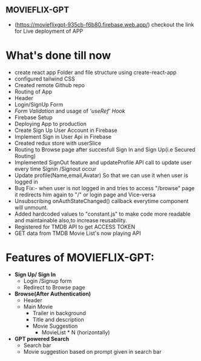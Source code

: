 ## MOVIEFLIX-GPT

- (https://movieflixgpt-935cb-f6b80.firebase.web.app/) checkout the link for Live deployment of APP

# What's done till now

- create react app Folder and file structure using create-react-app
- configured tailwind CSS
- Created remote Github repo
- Routing of App
- Header
- Login/SignUp Form
- _Form Validation_ and usage of _'useRef' Hook_
- Firebase Setup
- Deploying App to production
- Create Sign Up User Account in Firebase
- Implement Sign in User Api in Firebase
- Created redux store with userSlice
- Routing to Browse page after succesfull Sign In and Sign Up(i.e Secured Routing)
- Implemented SignOut feature and updateProfile API call to update user every time Signin /Signout occur
- Update profile(Name,email,Avatar) So that we can use it when user is logged in
- Bug Fix:- when user is not logged in and tries to access "/browse" page it redirects him again to "/" or login page and Vice-versa
- Unsubscribing onAuthStateChanged() callback everytime component will unmount.
- Added hardcoded values to "constant.js" to make code more readable and maintainable also,to increase reusability.
- Registered for TMDB API to get ACCESS TOKEN
- GET data from TMDB Movie List's now playing API

# Features of MOVIEFLIX-GPT:

- **Sign Up/ Sign In**
  - Login /Signup form
  - Redirect to Browse page
- **Browse(After Authentication)**
  - Header
  - Main Movie
    - Trailer in background
    - Title and description
    - Movie Suggestion
      - MovieList \* N (horizontally)
- **GPT powered Search**
  - Search bar
  - Movie suggestion based on prompt given in search bar
